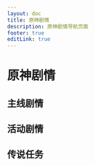 ```yaml
---
layout: doc
title: 原神剧情
description: 原神剧情导航页面
footer: true
editLink: true
---
```


# 原神剧情

## 主线剧情

## 活动剧情

## 传说任务